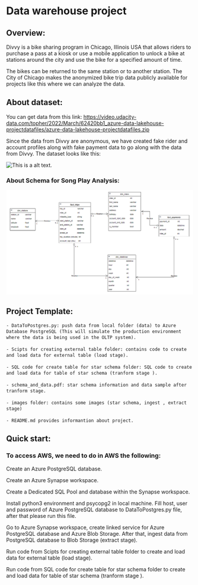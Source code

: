 # Data warehouse project

## Overview:
Divvy is a bike sharing program in Chicago, Illinois USA that allows riders to purchase a pass at a kiosk or use a mobile application to unlock a bike at stations around the city and use the bike for a specified amount of time. 

The bikes can be returned to the same station or to another station. The City of Chicago makes the anonymized bike trip data publicly available for projects like this where we can analyze the data.

## About dataset:
You can get data from this link: https://video.udacity-data.com/topher/2022/March/62420bb1_azure-data-lakehouse-projectdatafiles/azure-data-lakehouse-projectdatafiles.zip

Since the data from Divvy are anonymous, we have created fake rider and account profiles along with fake payment data to go along with the data from Divvy. The dataset looks like this:

![This is a alt text.](https://video.udacity-data.com/topher/2022/March/6239366d_dend-project-erd/dend-project-erd.jpeg "This is a sample image.")


### About Schema for Song Play Analysis:
![This is a alt text.](https://github.com/duongtieu101/DE_with_Azure/blob/main/3.%20Cloud%20Data%20Warehouses%20with%20Azure/images/star_schema.PNG?raw=true "This is star schema.")


## Project Template:
    - DataToPostgres.py: push data from local folder (data) to Azure Database PostgreSQL (This will simulate the production environment where the data is being used in the OLTP system).
    
    - Scipts for creating external table folder: contains code to create and load data for external table (load stage).
    
    - SQL code for create table for star schema folder: SQL code to create and load data for table of star schema (tranform stage ).
    
    - schema_and_data.pdf: star schema information and data sample after tranform stage.

    - images folder: contains some images (star schema, ingest , extract stage)

    - README.md provides informantion about project.

## Quick start:
### To access AWS, we need to do in AWS the following:
Create an Azure PostgreSQL database.

Create an Azure Synapse workspace.

Create a Dedicated SQL Pool and database within the Synapse workspace.

Install python3 environment and psycopg2 in local machine. Fill host, user and password of Azure PostgreSQL database to DataToPostgres.py file, after that please run this file.

Go to Azure Synapse workspace, create linked service for Azure PostgreSQL database and Azure Blob Storage. After that, ingest data from PostgreSQL database to Blob Storage (extract stage).

Run code from Scipts for creating external table folder to create and load data for external table (load stage).

Run code from SQL code for create table for star schema folder to create and load data for table of star schema (tranform stage ).


